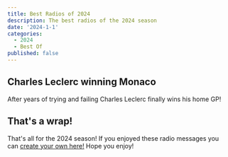 ```yaml
---
title: Best Radios of 2024
description: The best radios of the 2024 season
date: '2024-1-1'
categories:
  - 2024
  - Best Of
published: false
---
```


<script>
  import ArticleRadioBox from "$lib/renderers/ArticleRadioBox.svelte";
  import RadioBoxMessage from "$lib/renderers/RadioBoxMessage.svelte";
  import { drivers } from "$lib/seasons/2024";

  const { charles_leclerc } = drivers
</script>

## Charles Leclerc winning Monaco

After years of trying and failing Charles Leclerc finally wins his home GP!

<ArticleRadioBox driver={charles_leclerc}>
  <RadioBoxMessage type="driver" text="We won it! Finally! Yessssss!!!" />
</ArticleRadioBox>

<!-- ## Yuki getting Hulked

After years of trying and failing Charles Leclerc finally wins his home GP!

<center>
  <RadioBox driver={drivers["charles_leclerc"]}>
    <RadioBoxMessage type="driver" text="We won it! Finally! Yessssss!!!" />
  </RadioBox>
</center> -->

## That's a wrap!

That's all for the 2024 season! If you enjoyed these radio messages you can [create your own here!](/) Hope you enjoy!
